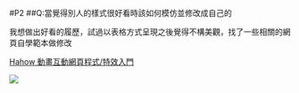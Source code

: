 #P2
##Q:當覺得別人的樣式很好看時該如何模仿並修改成自己的

我想做出好看的履歷，試過以表格方式呈現之後覺得不構美觀，找了一些相關的網頁自學範本做修改

[Hahow 動畫互動網頁程式/特效入門](https://2017.awiclass.monoame.com/proj/2/775644402607943)

![](https://i.imgur.com/Zye5ZO1.png)
